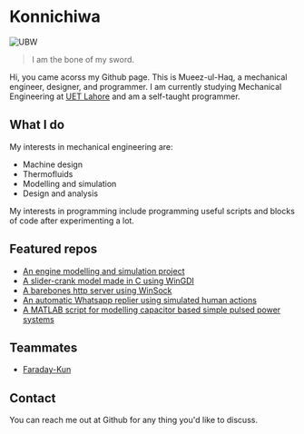 # Konnichiwa
![UBW](https://user-images.githubusercontent.com/64977439/133675079-14944253-6847-45a4-ab2b-0206216b0610.png)
> I am the bone of my sword.

Hi, you came acorss my Github page. This is Mueez-ul-Haq, a mechanical engineer, designer, and programmer. I am currently studying Mechanical Engineering at [UET Lahore](https://en.wikipedia.org/wiki/University_of_Engineering_and_Technology,_Lahore) and am a self-taught programmer. 

## What I do
My interests in mechanical engineering are:
- Machine design
- Thermofluids
- Modelling and simulation
- Design and analysis

My interests in programming include programming useful scripts and blocks of code after experimenting a lot.

## Featured repos
- [An engine modelling and simulation project](https://github.com/Minerva-007/Intake-and-Exhaust)
- [A slider-crank model made in C using WinGDI](https://github.com/Minerva-007/Piston-Simulation)
- [A barebones http server using WinSock](https://github.com/Minerva-007/HTTP-server)
- [An automatic Whatsapp replier using simulated human actions](https://github.com/Minerva-007/Auto-Whatsapp-Replier)
- [A MATLAB script for modelling capacitor based simple pulsed power systems](https://github.com/Minerva-007/Research-1)

## Teammates
- [Faraday-Kun](https://github.com/Faraday-kun)

## Contact
You can reach me out at Github for any thing you'd like to discuss.
